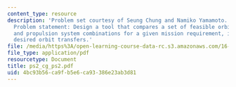 ```yaml
---
content_type: resource
description: 'Problem set courtesy of Seung Chung and Namiko Yamamoto. Used with permission.
  Problem statement: Design a tool that compares a set of feasible orbit transfer
  and propulsion system combinations for a given mission requirement, in terms of
  desired orbit transfers.'
file: /media/https%3A/open-learning-course-data-rc.s3.amazonaws.com/16-851-satellite-engineering-fall-2003/4bc93b56ca9fb5e6ca93386e23ab3d81_ps2_cg_ps2.pdf
file_type: application/pdf
resourcetype: Document
title: ps2_cg_ps2.pdf
uid: 4bc93b56-ca9f-b5e6-ca93-386e23ab3d81
---
```

